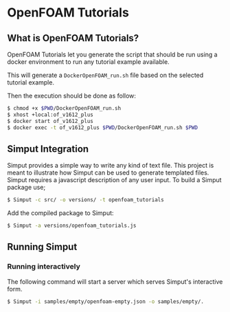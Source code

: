 # OpenFOAM Tutorials

## What is OpenFOAM Tutorials?

OpenFOAM Tutorials let you generate the script that should be run using a docker environment to run any tutorial example available.

This will generate a `DockerOpenFOAM_run.sh` file based on the selected tutorial example.

Then the execution should be done as follow:

```sh
$ chmod +x $PWD/DockerOpenFOAM_run.sh
$ xhost +local:of_v1612_plus
$ docker start of_v1612_plus
$ docker exec -t of_v1612_plus $PWD/DockerOpenFOAM_run.sh $PWD
```

## Simput Integration

Simput provides a simple way to write any kind of text file.
This project is meant to illustrate how Simput can be used to generate templated files. Simput requires a javascript description of any user input. To build a Simput package use; 

```sh
$ Simput -c src/ -o versions/ -t openfoam_tutorials
```

Add the compiled package to Simput:

```sh
$ Simput -a versions/openfoam_tutorials.js
```

## Running Simput

### Running interactively
The following command will start a server which serves Simput's interactive form.

```sh
$ Simput -i samples/empty/openfoam-empty.json -o samples/empty/.
```
